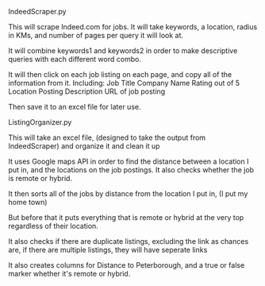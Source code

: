 IndeedScraper.py

This will scrape Indeed.com for jobs. It will take keywords, a location, radius in KMs, and number of pages per query it will look at.

It will combine keywords1 and keywords2 in order to make descriptive queries with each different word combo.

It will then click on each job listing on each page, and copy all of the information from it.
Including:
Job Title
Company Name
Rating out of 5
Location
Posting Description
URL of job posting

Then save it to an excel file for later use.


ListingOrganizer.py

This will take an excel file, (designed to take the output from IndeedScraper) and organize it and clean it up

It uses Google maps API in order to find the distance between a location I put in, and the locations on the job postings.
It also checks whether the job is remote or hybrid.

It then sorts all of the jobs by distance from the location I put in, (I put my home town)

But before that it puts everything that is remote or hybrid at the very top regardless of their location.

It also checks if there are duplicate listings, excluding the link as chances are, if there are multiple listings, they will have seperate links

It also creates columns for Distance to Peterborough, and a true or false marker whether it's remote or hybrid.

